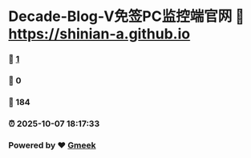 # Decade-Blog-V免签PC监控端官网 :link: https://shinian-a.github.io 
### :page_facing_up: [1](https://shinian-a.github.io/tag.html) 
### :speech_balloon: 0 
### :hibiscus: 184 
### :alarm_clock: 2025-10-07 18:17:33 
### Powered by :heart: [Gmeek](https://github.com/Meekdai/Gmeek)
